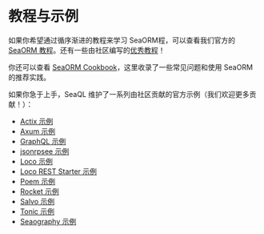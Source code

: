 # 教程与示例

如果你希望通过循序渐进的教程来学习 SeaORM程，可以查看我们官方的 [SeaORM 教程](https://www.sea-ql.org/sea-orm-tutorial/)。还有一些由社区编写的[优秀教程](https://github.com/SeaQL/sea-orm/blob/master/COMMUNITY.md#learning-resources)！

你还可以查看 [SeaORM Cookbook](https://www.sea-ql.org/sea-orm-cookbook/)，这里收录了一些常见问题和使用 SeaORM 的推荐实践。

如果你急于上手，SeaQL 维护了一系列由社区贡献的官方示例（我们欢迎更多贡献！）：

+ [Actix 示例](https://github.com/SeaQL/sea-orm/tree/master/examples/actix_example)
+ [Axum 示例](https://github.com/SeaQL/sea-orm/tree/master/examples/axum_example)
+ [GraphQL 示例](https://github.com/SeaQL/sea-orm/tree/master/examples/graphql_example)
+ [jsonrpsee 示例](https://github.com/SeaQL/sea-orm/tree/master/examples/jsonrpsee_example)
+ [Loco 示例](https://github.com/SeaQL/sea-orm/tree/master/examples/loco_example)
+ [Loco REST Starter 示例](https://github.com/SeaQL/sea-orm/tree/master/examples/loco_starter)
+ [Poem 示例](https://github.com/SeaQL/sea-orm/tree/master/examples/poem_example)
+ [Rocket 示例](https://github.com/SeaQL/sea-orm/tree/master/examples/rocket_example)
+ [Salvo 示例](https://github.com/SeaQL/sea-orm/tree/master/examples/salvo_example)
+ [Tonic 示例](https://github.com/SeaQL/sea-orm/tree/master/examples/tonic_example)
+ [Seaography 示例](https://github.com/SeaQL/sea-orm/tree/master/examples/seaography_example)